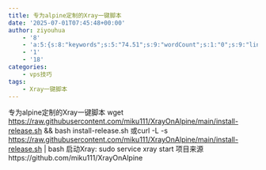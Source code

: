 ```yaml
---
title: 专为alpine定制的Xray一键脚本
date: '2025-07-01T07:45:48+00:00'
author: ziyouhua
    - '8'
    - 'a:5:{s:8:"keywords";s:5:"74.51";s:9:"wordCount";s:1:"0";s:9:"linkCount";s:1:"0";s:12:"headingCount";s:1:"0";s:10:"mediaCount";s:1:"0";}'
    - '1'
    - '18'
categories:
    - vps技巧
tags:
    - Xray一键脚本
---
```


专为alpine定制的Xray一键脚本 wget https://raw.githubusercontent.com/miku111/XrayOnAlpine/main/install-release.sh &amp;&amp; bash install-release.sh 或curl -L -s https://raw.githubusercontent.com/miku111/XrayOnAlpine/main/install-release.sh | bash 启动Xray: sudo service xray start 项目来源https://github.com/miku111/XrayOnAlpine